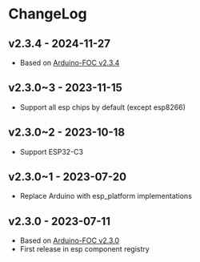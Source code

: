 # ChangeLog

## v2.3.4 - 2024-11-27

* Based on [Arduino-FOC v2.3.4](https://github.com/simplefoc/Arduino-FOC/releases/tag/v2.3.4)

## v2.3.0~3 - 2023-11-15

* Support all esp chips by default (except esp8266)

## v2.3.0~2 - 2023-10-18

* Support ESP32-C3

## v2.3.0~1 - 2023-07-20

* Replace Arduino with esp_platform implementations

## v2.3.0 - 2023-07-11

* Based on [Arduino-FOC v2.3.0](https://github.com/simplefoc/Arduino-FOC/releases/tag/v2.3.0)
* First release in esp component registry
